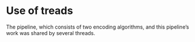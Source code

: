 # Use of treads 
The pipeline, which consists of two encoding algorithms, and this pipeline’s work was shared by several threads. 
